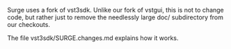 Surge uses a fork of vst3sdk. Unlike our fork of vstgui, this is not
to change code, but rather just to remove the needlessly large doc/
subdirectory from our checkouts.

The file vst3sdk/SURGE.changes.md explains how it works.
